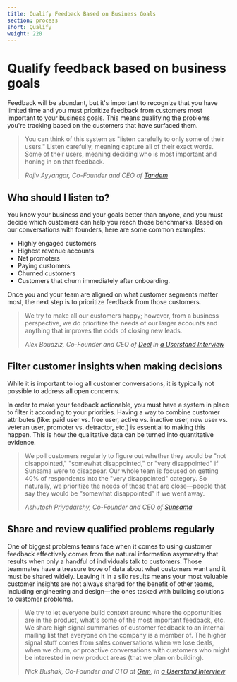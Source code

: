 ```yaml
---
title: Qualify Feedback Based on Business Goals
section: process
short: Qualify
weight: 220
---
```


<process-funnel-qualify></process-funnel-qualify>

# Qualify feedback based on business goals

Feedback will be abundant, but it's important to recognize that you have limited time and you must prioritize feedback from customers most important to your business goals. This means qualifying the problems you're tracking based on the customers that have surfaced them.

> You can think of this system as "listen carefully to only some of their users." Listen carefully, meaning capture all of their exact words. Some of their users, meaning deciding who is most important and honing in on that feedback.
>
> _Rajiv Ayyangar, Co-Founder and CEO of [Tandem](https://tandem.chat)_

## Who should I listen to?

You know your business and your goals better than anyone, and you must decide which customers can help you reach those benchmarks. Based on our conversations with founders, here are some common examples:

- Highly engaged customers
- Highest revenue accounts
- Net promoters
- Paying customers
- Churned customers
- Customers that churn immediately after onboarding.

Once you and your team are aligned on what customer segments matter most, the next step is to prioritize feedback from those customers.

> We try to make all our customers happy; however, from a business perspective, we do prioritize the needs of our larger accounts and anything that improves the odds of closing new leads.
>
> _Alex Bouaziz, Co-Founder and CEO of [Deel](https://letsdeel.com) in [a Userstand Interview](https://www.heraldhq.com/userstand/how-deels-customer-service-fuels-its-growth)_

## Filter customer insights when making decisions

While it is important to log all customer conversations, it is typically not possible to address all open concerns.

In order to make your feedback actionable, you must have a system in place to filter it according to your priorities. Having a way to combine customer attributes (like: paid user vs. free user, active vs. inactive user, new user vs. veteran user, promoter vs. detractor, etc.) is essential to making this happen. This is how the qualitative data can be turned into quantitative evidence.

> We poll customers regularly to figure out whether they would be "not disappointed," "somewhat disappointed," or "very disappointed" if Sunsama were to disappear. Our whole team is focused on getting 40% of respondents into the "very disappointed" category. So naturally, we prioritize the needs of those that are close—people that say they would be “somewhat disappointed” if we went away.
>
> _Ashutosh Priyadarshy, Co-Founder and CEO of [Sunsama](https://sunsama.com)_

## Share and review qualified problems regularly

One of biggest problems teams face when it comes to using customer feedback effectively comes from the natural information asymmetry that results when only a handful of individuals talk to customers. Those teammates have a treasure trove of data about what customers want and it must be shared widely. Leaving it in a silo results means your most valuable customer insights are not always shared for the benefit of other teams, including engineering and design—the ones tasked with building solutions to customer problems.

> We try to let everyone build context around where the opportunities are in the product, what's some of the most important feedback, etc. We share high signal summaries of customer feedback to an internal mailing list that everyone on the company is a member of. The higher signal stuff comes from sales conversations when we lose deals, when we churn, or proactive conversations with customers who might be interested in new product areas (that we plan on building).
>
> _Nick Bushak, Co-Founder and CTO at [Gem](https://gem.com), in [a Userstand Interview](https://www.heraldhq.com/userstand/how-gem-keeps-its-team-in-tune-with-customers)_
